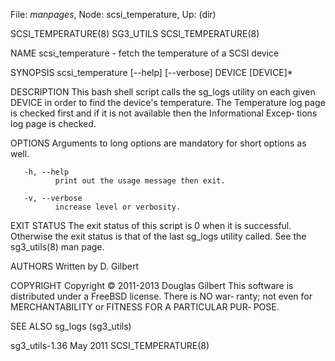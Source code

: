 File: *manpages*,  Node: scsi_temperature,  Up: (dir)

SCSI_TEMPERATURE(8)                SG3_UTILS               SCSI_TEMPERATURE(8)



NAME
       scsi_temperature - fetch the temperature of a SCSI device

SYNOPSIS
       scsi_temperature [--help] [--verbose] DEVICE [DEVICE]*

DESCRIPTION
       This  bash  shell script calls the sg_logs utility on each given DEVICE
       in order to find the device's temperature. The Temperature log page  is
       checked  first and if it is not available then the Informational Excep‐
       tions log page is checked.

OPTIONS
       Arguments to long options are mandatory for short options as well.

       -h, --help
              print out the usage message then exit.

       -v, --verbose
              increase level or verbosity.

EXIT STATUS
       The exit status of this script is 0 when it  is  successful.  Otherwise
       the  exit  status  is  that of the last sg_logs utility called. See the
       sg3_utils(8) man page.

AUTHORS
       Written by D. Gilbert

COPYRIGHT
       Copyright © 2011-2013 Douglas Gilbert
       This software is distributed under a FreeBSD license. There is NO  war‐
       ranty;  not  even  for MERCHANTABILITY or FITNESS FOR A PARTICULAR PUR‐
       POSE.

SEE ALSO
       sg_logs (sg3_utils)



sg3_utils-1.36                     May 2011                SCSI_TEMPERATURE(8)
